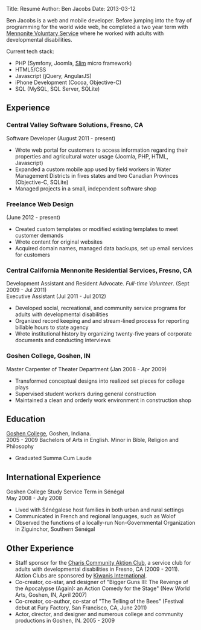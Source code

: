 Title: Resumé
Author: Ben Jacobs
Date: 2013-03-12

Ben Jacobs is a web and mobile developer. Before jumping into the fray of programming for the world wide web, he completed a two year term with [Mennonite Voluntary Service][mvs] where he worked with adults with developmental disabilities.

Current tech stack:

- PHP (Symfony, Joomla, [Slim](http://www.slimframework.com/) micro framework)
- HTML5/CSS
- Javascript (jQuery, AngularJS)
- iPhone Development (Cocoa, Objective-C)
- SQL (MySQL, SQL Server, SQLite)

## Experience ##

### Central Valley Software Solutions, Fresno, CA ###
Software Developer (August 2011 - present)

- Wrote web portal for customers to access information regarding their properties and agricultural water usage (Joomla, PHP, HTML, Javascript)
- Expanded a custom mobile app used by field workers in Water Management Districts in fives states and two Canadian Provinces (Objective-C, SQLite)
- Managed projects in a small, independent software shop

### Freelance Web Design ###
(June 2012 - present)

- Created custom templates or modified existing templates to meet customer demands
- Wrote content for original websites
- Acquired domain names, managed data backups, set up email services for customers

### Central California Mennonite Residential Services, Fresno, CA ###
Development Assistant and Resident Advocate. *Full-time Volunteer*. (Sept 2009 - Jul 2011)  
Executive Assistant (Jul 2011 - Jul 2012)  

- Developed social, recreational, and community service programs for adults with developmental disabilities
- Organized record keeping and and stream-lined process for reporting billable hours to state agency
- Wrote institutional history by organizing twenty-five years of corporate documents and conducting interviews

### Goshen College, Goshen, IN ###
Master Carpenter of Theater Department (Jan 2008 - Apr 2009)

- Transformed conceptual designs into realized set pieces for college plays
- Supervised student workers during general construction
- Maintained a clean and orderly work environment in construction shop

## Education ##

[Goshen College](http://www.goshen.edu), Goshen, Indiana.  
2005 - 2009 Bachelors of Arts in English. Minor in Bible, Religion and Philosophy   

- Graduated Summa Cum Laude  

## International Experience ##

Goshen College Study Service Term in Sénégal  
May 2008 - July 2008  

- Lived with Sénégalese host families in both urban and rural settings
- Communicated in French and regional languages, such as Wolof
- Observed the functions of a locally-run Non-Governmental Organization in Ziguinchor, Southern Sénégal

## Other Experience ##

- Staff sponsor for the [Charis Community Aktion Club][aktion], a service club for adults with developmental disabilities in Fresno, CA (2009 - 2011). Aktion Clubs are sponsored by [Kiwanis International](http://www.kiwanis.org).
- Co-creator, co-star, and designer of "Bigger Guns III: The Revenge of the Apocalypse (Again): an Action Comedy for the Stage" (New World Arts, Goshen, IN, April 2007)
- Co-creator, co-author, co-star of "The Telling of the Bees" (Festival debut at Fury Factory, San Francisco, CA, June 2011)
- Actor, director, and designer and numerous college and community productions in Goshen, IN. 2005 - 2009

[aktion]: http://www.eastfresnokiwanis.org/public/pub_page.aspx?PageID=49417
[mvs]: http://www.mennonitemission.net/serve/mvs/Pages/Home.aspx